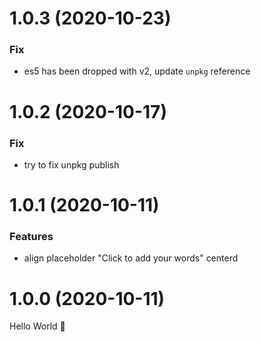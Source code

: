 # 1.0.3 (2020-10-23)

### Fix

- es5 has been dropped with v2, update `unpkg` reference

# 1.0.2 (2020-10-17)

### Fix

- try to fix unpkg publish

# 1.0.1 (2020-10-11)

### Features

- align placeholder "Click to add your words" centerd

# 1.0.0 (2020-10-11)

Hello World 👋
